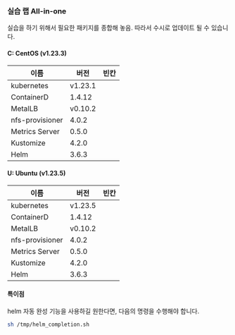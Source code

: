 ### 실습 랩 All-in-one 
실습을 하기 위해서 필요한 패키지를 종합해 놓음. 
따라서 수시로 업데이트 될 수 있습니다.  

#### C: CentOS (v1.23.3)
이름            | 버전     |   빈칸 
----            | ----    | ---- 
kubernetes      | v1.23.1 | 
ContainerD      | 1.4.12  |
MetalLB         | v0.10.2 | 
nfs-provisioner | 4.0.2   |
Metrics Server  | 0.5.0   |
Kustomize       | 4.2.0   |
Helm            | 3.6.3   |

#### U: Ubuntu (v1.23.5)
이름            | 버전     |   빈칸 
----            | ----    | ---- 
kubernetes      | v1.23.5 |
ContainerD      | 1.4.12  |
MetalLB         | v0.10.2 | 
nfs-provisioner | 4.0.2   |
Metrics Server  | 0.5.0   |
Kustomize       | 4.2.0   |
Helm            | 3.6.3   |


#### 특이점 
helm 자동 완성 기능을 사용하길 원한다면, 다음의 명령을 수행해야 합니다.  
```bash
sh /tmp/helm_completion.sh
```
